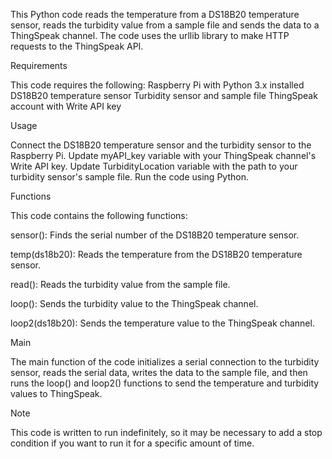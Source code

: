 This Python code reads the temperature from a DS18B20 temperature sensor, reads the turbidity value from a sample file and sends the data to a ThingSpeak channel. The code uses the urllib library to make HTTP requests to the ThingSpeak API.

Requirements

This code requires the following:
Raspberry Pi with Python 3.x installed
DS18B20 temperature sensor
Turbidity sensor and sample file
ThingSpeak account with Write API key 

Usage

Connect the DS18B20 temperature sensor and the turbidity sensor to the Raspberry Pi.
Update myAPI_key variable with your ThingSpeak channel's Write API key.
Update TurbidityLocation variable with the path to your turbidity sensor's sample file.
Run the code using Python.

Functions

This code contains the following functions:

sensor(): Finds the serial number of the DS18B20 temperature sensor.

temp(ds18b20): Reads the temperature from the DS18B20 temperature sensor.

read(): Reads the turbidity value from the sample file.

loop(): Sends the turbidity value to the ThingSpeak channel.

loop2(ds18b20): Sends the temperature value to the ThingSpeak channel.

Main

The main function of the code initializes a serial connection to the turbidity sensor, reads the serial data, writes the data to the sample file, and then runs the loop() and loop2() functions to send the temperature and turbidity values to ThingSpeak.

Note

This code is written to run indefinitely, so it may be necessary to add a stop condition if you want to run it for a specific amount of time.
